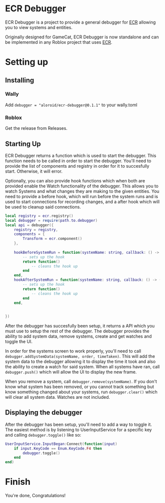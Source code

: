 # ECR Debugger
ECR Debugger is a project to provide a general debugger for [ECR](https://github.com/centau/ecr) allowing you to view systems and entities.

Originally designed for GameCat, ECR Debugger is now standalone and can be implemented in any Roblox project that uses [ECR](https://github.com/centau/ecr).

# Setting up

## Installing

### Wally
Add ```debugger = "aloroid/ecr-debugger@0.1.1"``` to your wally.toml

### Roblox
Get the release from Releases.

## Starting Up
ECR Debugger returns a function which is used to start the debugger.
This function needs to be called in order to start the debugger. You'll need to provide the list of components and registry in order for it to succesfully start. Otherwise, it will error.

Optionally, you can also provide hook functions which when both are provided enable the Watch functionality of the debugger. This allows you to watch Systems and what changes they are making to the given entities. You need to provide a before hook, which will run before the system runs and is used to start connections for recording changes, and a after hook which will be used to cleanup said connections.
```lua
local registry = ecr.registry()
local debugger = require(path.to.debugger)
local api = debugger({
	registry = registry,
	components = {
		Transform = ecr.component()
	},
	
	hookBeforeSystemRun = function(systemName: string, callback: () -> ())
		-- sets up the hook
		return function()
			-- cleans the hook up
		end
	end,
	hookAfterSystemRun = function(systemName: string, callback: () -> ())
		-- sets up the hook
		return function()
			-- cleans the hook up
		end
	end,
	
	
})
```

After the debugger has succesfully been setup, it returns a API which you must use to setup the rest of the debugger. The debugger provides the ability to add system data, remove systems, create and get watches and toggle the UI.

In order for the systems screen to work properly, you'll need to call `debugger.addSystemData(systemName, order, timeTaken)`. This will add the system data to the debugger allowing it to display the time it took and also the ability to create a watch for said system. When all systems have ran, call `debugger.push()` which will allow the UI to display the new frame.

When you remove a system, call `debugger.remove(systemName)`. If you don't know what system has been removed, or you cannot track something but know something changed about your systems, run `debugger.clear()` which will clear all system data. Watches are not included.

## Displaying the debugger
After the debugger has been setup, you'll need to add a way to toggle it. The easiest method is by listening to UserInputService for a specific key and calling `debugger.toggle()` like so:
```lua
UserInputService.InputBegan:Connect(function(input)
	if input.KeyCode == Enum.KeyCode.F4 then
		debugger.toggle()
	end
end)
```

# Finish

You're done, Congratulations!